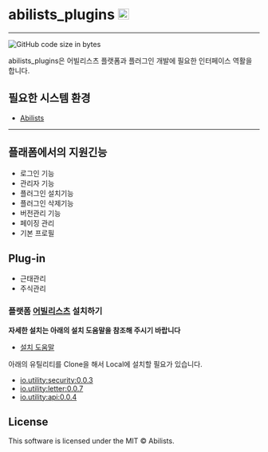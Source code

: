 # abilists_plugins <a href="http://www.abilists.com" ><img src="https://github.com/minziappa/abilists_client/blob/master/src/main/webapp/static/apps/img/abilists/logo01.png" height="22" alt="Abilists"></a>
--------------------------------------------------
![GitHub code size in bytes](https://img.shields.io/github/languages/code-size/abilists/abilists_plugins)

abilists_plugins은 어빌리스츠 플랫폼과 플러그인 개발에 필요한 인터페이스 역활을 합니다. 

## 필요한 시스템 환경

* [Abilists](http://www.abilists.com/home/download)

---

## 플래폼에서의 지원긴능

- 로그인 기능
- 관리자 기능
- 플러그인 설치기능
- 플러그인 삭제기능
- 버전관리 기능
- 페이징 관리
- 기본 프로필

## Plug-in

- 근태관리
- 주식관리

### 플랫폼 [어빌리스츠](http://www.abilists.com/home) 설치하기

**자세한 설치는 아래의 설치 도움말을 참조해 주시기 바랍니다**

* [설치 도움말](http://www.abilists.com/home/help/helpInstall)


아래의 유틸리티를 Clone을 해서 Local에 설치할 필요가 있습니다.

* [io.utility:security:0.0.3](https://github.com/abilists/security_utility)
* [io.utility:letter:0.0.7](https://github.com/abilists/letter_utility)
* [io.utility:api:0.0.4](https://github.com/abilists/api_utility)


## License
This software is licensed under the MIT © Abilists.
